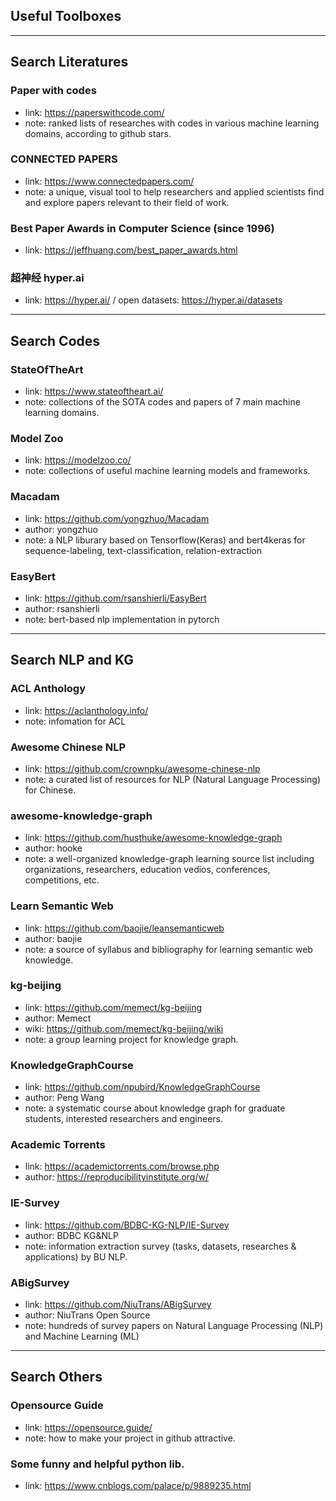 ## **Useful Toolboxes**

---
## Search Literatures

### Paper with codes
  * link: https://paperswithcode.com/
  * note: ranked lists of researches with codes in various machine learning domains, according to github stars.

### CONNECTED PAPERS
  * link: https://www.connectedpapers.com/
  * note: a unique, visual tool to help researchers and applied scientists find and explore papers relevant to their field of work.

### Best Paper Awards in Computer Science (since 1996)
  * link: https://jeffhuang.com/best_paper_awards.html

### 超神经 hyper.ai
  * link: https://hyper.ai/ / open datasets: https://hyper.ai/datasets

---
## Search Codes

### StateOfTheArt
  * link: https://www.stateoftheart.ai/
  * note: collections of the SOTA codes and papers of 7 main machine learning domains.

### Model Zoo
  * link: https://modelzoo.co/
  * note: collections of useful machine learning models and frameworks.

### Macadam
  * link: https://github.com/yongzhuo/Macadam
  * author: yongzhuo
  * note: a NLP liburary based on Tensorflow(Keras) and bert4keras for sequence-labeling, text-classification, relation-extraction

### EasyBert
  * link: https://github.com/rsanshierli/EasyBert
  * author: rsanshierli
  * note: bert-based nlp implementation in pytorch

---
## Search NLP and KG

### ACL Anthology
  * link: https://aclanthology.info/
  * note: infomation for ACL

### Awesome Chinese NLP
  * link: https://github.com/crownpku/awesome-chinese-nlp
  * note: a curated list of resources for NLP (Natural Language Processing) for Chinese.

### awesome-knowledge-graph
  * link: https://github.com/husthuke/awesome-knowledge-graph
  * author: hooke
  * note: a well-organized knowledge-graph learning source list including organizations, researchers, education vedios, conferences, competitions, etc.
  
### Learn Semantic Web
  * link: https://github.com/baojie/leansemanticweb
  * author: baojie
  * note: a source of syllabus and bibliography for learning semantic web knowledge.
  
### kg-beijing
  * link: https://github.com/memect/kg-beijing
  * author: Memect
  * wiki: https://github.com/memect/kg-beijing/wiki
  * note: a group learning project for knowledge graph.

### KnowledgeGraphCourse
  * link: https://github.com/npubird/KnowledgeGraphCourse
  * author: Peng Wang
  * note: a systematic course about knowledge graph for graduate students, interested researchers and engineers.

### Academic Torrents
  * link: https://academictorrents.com/browse.php
  * author: https://reproducibilityinstitute.org/w/

### IE-Survey
  * link: https://github.com/BDBC-KG-NLP/IE-Survey
  * author: BDBC KG&NLP
  * note: information extraction survey (tasks, datasets, researches & applications) by BU NLP.

### ABigSurvey
  * link: https://github.com/NiuTrans/ABigSurvey
  * author: NiuTrans Open Source
  * note: hundreds of survey papers on Natural Language Processing (NLP) and Machine Learning (ML)

---
## Search Others

### Opensource Guide
  * link: https://opensource.guide/
  * note: how to make your project in github attractive.

### Some funny and helpful python lib.
  * link: https://www.cnblogs.com/palace/p/9889235.html


  

  
